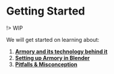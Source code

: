 # Getting Started

!> WIP

We will get started on learning about:

1. [**Armory and its technology behind it**](docs/Getting_Started/Introduction.md)
2. [**Setting up Armory in Blender**](docs/Getting_Started/Setup.md)
2. [**Pitfalls & Misconception**](docs/Getting_Started/Pitfalls_Misconception.md)
